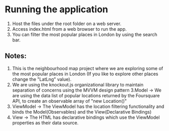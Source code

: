 # Running the application

1. Host the files under the root folder on a web server.
2. Access index.html from a web browser to run the app.
3. You can filter the most popular places in London by using the search bar.

## Notes:

1. This is the neighbourhood map project where we are exploring some of the most popular places in London (If you like to explore other places change the "LatLng" value).
2. We are using the knockout.js organizational library to maintain separation of concerns using the MVVM design pattern
3.Model -> We are using the data list of popular locations returned by the Foursquare API, to create an observable array of "new Location()"
4. ViewModel -> The ViewModel has the location filtering functionality and binds the Model(Observables) and the View(Declarative Bindings)
5. View -> The HTML has declarative bindings which use the ViewModel properties as their data source.